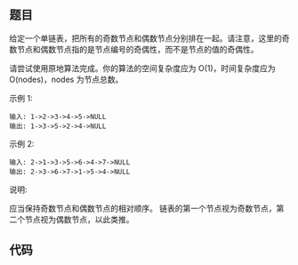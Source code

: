 ## 题目

给定一个单链表，把所有的奇数节点和偶数节点分别排在一起。请注意，这里的奇数节点和偶数节点指的是节点编号的奇偶性，而不是节点的值的奇偶性。

请尝试使用原地算法完成。你的算法的空间复杂度应为 O(1)，时间复杂度应为 O(nodes)，nodes 为节点总数。

示例 1:
~~~
输入: 1->2->3->4->5->NULL
输出: 1->3->5->2->4->NULL
~~~

示例 2:
~~~
输入: 2->1->3->5->6->4->7->NULL 
输出: 2->3->6->7->1->5->4->NULL
~~~
说明:

应当保持奇数节点和偶数节点的相对顺序。
链表的第一个节点视为奇数节点，第二个节点视为偶数节点，以此类推。

## 代码

~~~go

~~~
